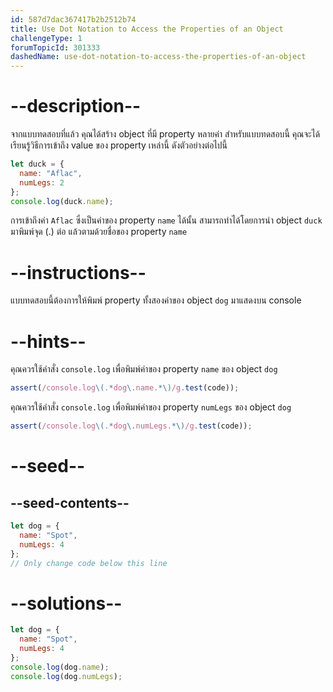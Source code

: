 ```yaml
---
id: 587d7dac367417b2b2512b74
title: Use Dot Notation to Access the Properties of an Object
challengeType: 1
forumTopicId: 301333
dashedName: use-dot-notation-to-access-the-properties-of-an-object
---
```


# --description--

จากแบบทดสอบที่แล้ว คุณได้สร้าง object ที่มี property หลายค่า สำหรับแบบทดสอบนี้ คุณจะได้เรียนรู้วิธีการเข้าถึง value ของ property เหล่านี้ ดังตัวอย่างต่อไปนี้

```js
let duck = {
  name: "Aflac",
  numLegs: 2
};
console.log(duck.name);
```

การเข้าถึงค่า `Aflac` ซึ่งเป็นค่าของ property `name` ได้นั้น สามารถทำได้โดยการนำ object `duck` มาพิมพ์จุด (.) ต่อ แล้วตามด้วยชื่อของ property `name` 

# --instructions--

แบบทดสอบนี้ต้องการให้พิมพ์ property ทั้งสองค่าของ object `dog` มาแสดงบน console

# --hints--

คุณควรใช้คำสั่ง `console.log` เพื่อพิมพ์ค่าของ property `name` ของ object `dog` 

```js
assert(/console.log\(.*dog\.name.*\)/g.test(code));
```

คุณควรใช้คำสั่ง `console.log` เพื่อพิมพ์ค่าของ property `numLegs` ของ object `dog` 

```js
assert(/console.log\(.*dog\.numLegs.*\)/g.test(code));
```

# --seed--

## --seed-contents--

```js
let dog = {
  name: "Spot",
  numLegs: 4
};
// Only change code below this line
```

# --solutions--

```js
let dog = {
  name: "Spot",
  numLegs: 4
};
console.log(dog.name);
console.log(dog.numLegs);
```
